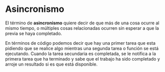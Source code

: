 # Asincronismo

El término de **asincronismo** quiere decir de que más de una cosa ocurre al mismo tiempo, o múltiples cosas relacionadas ocurren sin esperar a que la previa se haya completado.

En términos de código podemos decir que hay una primer tarea que esta pidiendo que se realice algo mientras una segunda tarea o función se está ejecutando. Cuando la tarea secundaria es completada, se le notifica a la primera tarea que ha terminado y sabe que el trabajo ha sido completado y arroje un resultado si es que está disponible.
